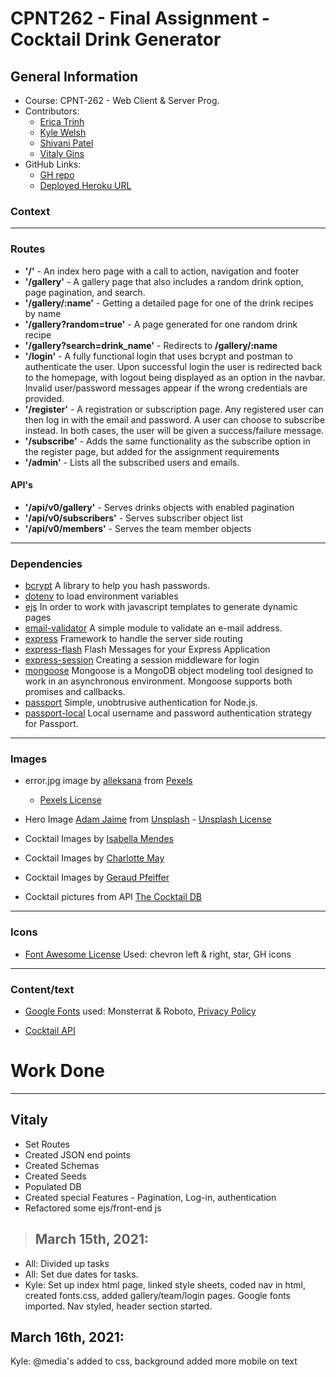 # CPNT262 - Final Assignment - Cocktail Drink Generator

## General Information

- Course: CPNT-262 - Web Client & Server Prog.
- Contributors:
  - [Erica Trinh](https://github.com/ertrinhh)
  - [Kyle Welsh](https://github.com/Kylewwelsh)
  - [Shivani Patel](https://github.com/Shi-stack)
  - [Vitaly Gins](https://github.com/gvitaly87)
- GitHub Links:
  - [GH repo](https://github.com/gvitaly87/cpnt262-final)
  - [Deployed Heroku URL](https://cocktail-generator-262-final.herokuapp.com/)

### Context

---

### Routes

- **'/'** - An index hero page with a call to action, navigation and footer
- **'/gallery'** - A gallery page that also includes a random drink option, page pagination, and search.
- **'/gallery/:name'** - Getting a detailed page for one of the drink recipes by name
- **'/gallery?random=true'** - A page generated for one random drink recipe
- **'/gallery?search=drink_name'** - Redirects to **/gallery/:name**
- **'/login'** - A fully functional login that uses bcrypt and postman to authenticate the user. Upon successful login the user is redirected back to the homepage, with logout being displayed as an option in the navbar. Invalid user/password messages appear if the wrong credentials are provided.
- **'/register'** - A registration or subscription page. Any registered user can then log in with the email and password. A user can choose to subscribe instead. In both cases, the user will be given a success/failure message.
- **'/subscribe'** - Adds the same functionality as the subscribe option in the register page, but added for the assignment requirements
- **'/admin'** - Lists all the subscribed users and emails.

#### API's

- **'/api/v0/gallery'** - Serves drinks objects with enabled pagination
- **'/api/v0/subscribers'** - Serves subscriber object list
- **'/api/v0/members'** - Serves the team member objects

---

### Dependencies

- [bcrypt](https://www.npmjs.com/package/bcrypt) A library to help you hash passwords.
- [dotenv](https://www.npmjs.com/package/dotenv) to load environment variables
- [ejs](https://www.npmjs.com/package/ejs) In order to work with javascript templates to generate dynamic pages
- [email-validator](https://www.npmjs.com/package/email-validator) A simple module to validate an e-mail address.
- [express](https://www.npmjs.com/package/express) Framework to handle the server side routing
- [express-flash](https://www.npmjs.com/package/express-flash) Flash Messages for your Express Application
- [express-session](https://www.npmjs.com/package/express-session) Creating a session middleware for login
- [mongoose](https://www.npmjs.com/package/mongoose) Mongoose is a MongoDB object modeling tool designed to work in an asynchronous environment. Mongoose supports both promises and callbacks.
- [passport](https://www.npmjs.com/package/passport) Simple, unobtrusive authentication for Node.js.
- [passport-local](https://www.npmjs.com/package/passport-local) Local username and password authentication strategy for Passport.

---

### Images

- error.jpg image by [alleksana](https://www.pexels.com/@alleksana) from [Pexels](https://www.pexels.com/photo/wood-dirty-writing-abstract-4271933/)

  - [Pexels License](https://www.pexels.com/license/)

- Hero Image [Adam Jaime](https://unsplash.com/@arobj) from [Unsplash](https://unsplash.com/photos/dmkmrNptMpw)
  - [Unsplash License](https://unsplash.com/license)

- Cocktail Images by [Isabella Mendes](https://www.pexels.com/@isabella-mendes-107313)

- Cocktail Images by [Charlotte May](https://www.pexels.com/@charlotte-may)

- Cocktail Images by [Geraud Pfeiffer](https://www.pexels.com/@geraud-pfeiffer)

- Cocktail pictures from API [The Cocktail DB](https://www.thecocktaildb.com/api.php)

---

### Icons

- [Font Awesome License](https://fontawesome.com/license) Used: chevron left & right, star, GH icons

---

### Content/text

- [Google Fonts](https://fonts.google.com/?preview.text_type=custom) used: Monsterrat & Roboto, [Privacy Policy](https://policies.google.com/privacy?hl=en)

- [Cocktail API](https://www.thecocktaildb.com/api.php)

# Work Done

---

## Vitaly

- Set Routes
- Created JSON end points
- Created Schemas
- Created Seeds
- Populated DB
- Created special Features - Pagination, Log-in, authentication
- Refactored some ejs/front-end js

> ## March 15th, 2021:

- All: Divided up tasks
- All: Set due dates for tasks.
- Kyle: Set up index html page, linked style sheets, coded nav in html, created fonts.css, added gallery/team/login pages. Google fonts imported. Nav styled, header section started.

## March 16th, 2021:

Kyle: @media's added to css, background added more mobile on text
